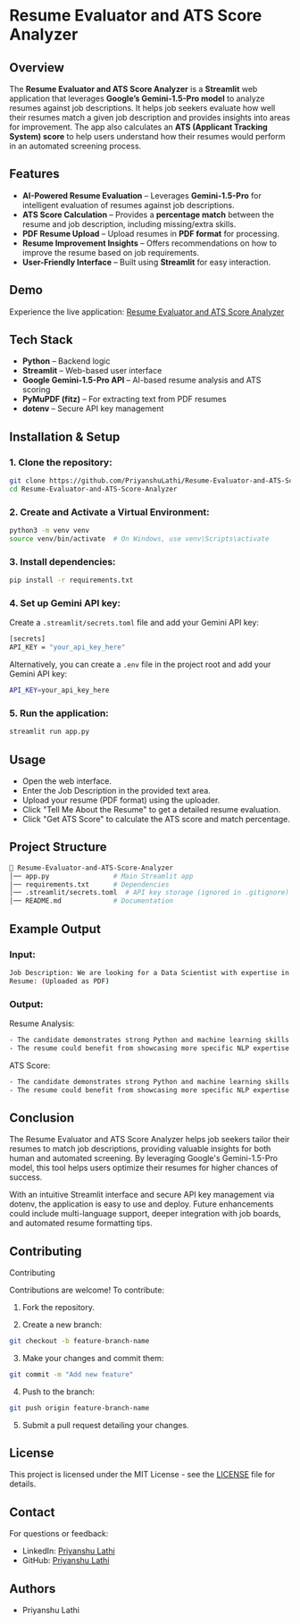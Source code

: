 # Resume Evaluator and ATS Score Analyzer

## Overview

The **Resume Evaluator and ATS Score Analyzer** is a **Streamlit** web application that leverages **Google’s Gemini-1.5-Pro model** to analyze resumes against job descriptions. It helps job seekers evaluate how well their resumes match a given job description and provides insights into areas for improvement. The app also calculates an **ATS (Applicant Tracking System) score** to help users understand how their resumes would perform in an automated screening process.

## Features

- **AI-Powered Resume Evaluation** – Leverages **Gemini-1.5-Pro** for intelligent evaluation of resumes against job descriptions.
- **ATS Score Calculation** – Provides a **percentage match** between the resume and job description, including missing/extra skills.
- **PDF Resume Upload** – Upload resumes in **PDF format** for processing.
- **Resume Improvement Insights** – Offers recommendations on how to improve the resume based on job requirements.
- **User-Friendly Interface** – Built using **Streamlit** for easy interaction.

## Demo

Experience the live application: [Resume Evaluator and ATS Score Analyzer](https://resume-evaluator-and-ats-score-analyzer.streamlit.app/)

## Tech Stack

- **Python** – Backend logic
- **Streamlit** – Web-based user interface
- **Google Gemini-1.5-Pro API** – AI-based resume analysis and ATS scoring
- **PyMuPDF (fitz)** – For extracting text from PDF resumes
- **dotenv** – Secure API key management

## Installation & Setup

### 1. Clone the repository:

```bash
git clone https://github.com/PriyanshuLathi/Resume-Evaluator-and-ATS-Score-Analyzer.git
cd Resume-Evaluator-and-ATS-Score-Analyzer
```

### 2. Create and Activate a Virtual Environment:

```bash
python3 -m venv venv
source venv/bin/activate  # On Windows, use venv\Scripts\activate
```

### 3. Install dependencies:

```bash
pip install -r requirements.txt
```

### 4. Set up Gemini API key:

Create a `.streamlit/secrets.toml` file and add your Gemini API key:

```bash
[secrets]
API_KEY = "your_api_key_here"
```

Alternatively, you can create a `.env` file in the project root and add your Gemini API key:

```bash
API_KEY=your_api_key_here
```

### 5. Run the application:

```bash
streamlit run app.py
```

## Usage

- Open the web interface.
- Enter the Job Description in the provided text area.
- Upload your resume (PDF format) using the uploader.
- Click "Tell Me About the Resume" to get a detailed resume evaluation.
- Click "Get ATS Score" to calculate the ATS score and match percentage.

## Project Structure

```bash
📂 Resume-Evaluator-and-ATS-Score-Analyzer
│── app.py                # Main Streamlit app
│── requirements.txt      # Dependencies
│── .streamlit/secrets.toml  # API key storage (ignored in .gitignore)
│── README.md             # Documentation
```

## Example Output

### Input:

```bash
Job Description: We are looking for a Data Scientist with expertise in Python, machine learning, and NLP.
Resume: (Uploaded as PDF)
```

### Output:

Resume Analysis:

```bash
- The candidate demonstrates strong Python and machine learning skills but lacks experience in NLP-related projects.
- The resume could benefit from showcasing more specific NLP expertise.
```

ATS Score:

```bash
- The candidate demonstrates strong Python and machine learning skills but lacks experience in NLP-related projects.
- The resume could benefit from showcasing more specific NLP expertise.
```

## Conclusion

The Resume Evaluator and ATS Score Analyzer helps job seekers tailor their resumes to match job descriptions, providing valuable insights for both human and automated screening. By leveraging Google's Gemini-1.5-Pro model, this tool helps users optimize their resumes for higher chances of success.

With an intuitive Streamlit interface and secure API key management via dotenv, the application is easy to use and deploy. Future enhancements could include multi-language support, deeper integration with job boards, and automated resume formatting tips.

## Contributing

Contributing

Contributions are welcome! To contribute:

1. Fork the repository.

2. Create a new branch:

```bash
git checkout -b feature-branch-name
```

3. Make your changes and commit them:

```bash
git commit -m "Add new feature"
```

4. Push to the branch:

```bash
git push origin feature-branch-name
```

5. Submit a pull request detailing your changes.

## License

This project is licensed under the MIT License - see the [LICENSE](https://github.com/PriyanshuLathi/Resume-Evaluator-and-ATS-Score-Analyzer/blob/main/LICENSE) file for details.

## Contact

For questions or feedback:

- LinkedIn: [Priyanshu Lathi](https://www.linkedin.com/in/priyanshu-lathi)
- GitHub: [Priyanshu Lathi](https://github.com/PriyanshuLathi)

## Authors

- Priyanshu Lathi
